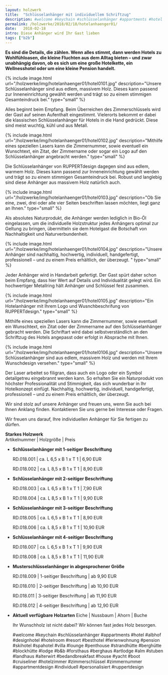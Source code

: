 ```yaml
---
layout: holzwerk
title:  "Schlüsselanhänger mit individuellem Schriftzug"
description: #welcome #keychain #schlüsselanhänger #appartments #hotel #albhof #designhotel #hotelroom #resort #besthotel #ferienwohnung #pension #skihotel #spahotel #villa #lounge #penthouse #strandhütte #berghütte #blockhütte #lodge #b&b #forsthaus #berghaus #artlodge #alm #stuben #landhaus #alterwirt #bedandbreakfast #house #yacht #boot #cruiseliner #hotelzimmer #zimmerschlüssel #zimmernummer #appartmentdesign #individuell #personalisiert #ruppertdesign 
permalink: /holzwerke/2018/02/18/hotelanhaenger01/
date:   2018-02-18
intro: Diese Anhänger wird Ihr Gast lieben
tags: ["b2b"]
---
```


**Es sind die Details, die zählen. Wenn alles stimmt, dann werden Hotels zu Wohlfühloasen, 
die kleine Fluchten aus dem Alltag bieten – und zwar unabhängig davon, 
ob es sich um eine große Hotelkette, ein Wellnesshotel oder um eine kleine Pension handelt.** 

{% include image.html url="/holzwerke/img/hotelanhaenger01/hotel0101.jpg" description="Unsere Schlüsselanhänger sind aus edlem, massivem Holz. Dieses kann passend zur Inneneinrichtung gewählt werden und trägt so zu einem stimmigen Gesamteindruck bei." type="small" %}

Alles beginnt beim Empfang. Beim Überreichen des Zimmerschlüssels wird der Gast auf seinen Aufenthalt eingestimmt. 
Vielerorts bekommt er dabei die klassischen Schlüsselanhänger für Hotels in die Hand gedrückt. 
Diese sind meist wuchtig, kühl und aus Metall. 

{% include image.html url="/holzwerke/img/hotelanhaenger01/hotel0102.jpg" description="Mithilfe eines speziellen Lasers kann die Zimmernummer, sowie eventuell ein Wunschtext, ein Zitat, der Zimmername oder sogar ein Logo auf den Schlüsselanhänger angebracht werden." type="small" %}


Die Schlüsselanhänger von RUPPERTdesign dagegen sind aus edlem, warmem Holz. 
Dieses kann passend zur Inneneinrichtung gewählt werden und trägt so zu einem stimmigen Gesamteindruck bei. 
Robust und langlebig sind diese Anhänger aus massivem Holz natürlich auch. 


{% include image.html url="/holzwerke/img/hotelanhaenger01/hotel0103.jpg" description="Ob Sie eine, zwei, drei oder alle vier Seiten beschriften lassen möchten, liegt ganz an Ihnen." type="small" %}


Als absolutes Naturprodukt, die Anhänger werden lediglich in Bio-Öl eingelassen, 
um die individuelle Holzstruktur jedes Anhängers optimal zur Geltung zu bringen, 
übermitteln sie dem Hotelgast die Botschaft von Nachhaltigkeit und  Naturverbundenheit. 


{% include image.html url="/holzwerke/img/hotelanhaenger01/hotel0104.jpg" description="Unsere Anhänger sind nachhaltig, hochwertig, individuell, handgefertigt, professionell – und zu einem Preis erhältlich, der überzeugt. " type="small" %}


Jeder Anhänger wird in Handarbeit gefertigt. Der Gast spürt daher schon beim Empfang, 
dass hier Wert auf Details und Individualität gelegt wird. 
Ein hochwertiger Metallring hält Anhänger und Schlüssel fest zusammen.



{% include image.html url="/holzwerke/img/hotelanhaenger01/hotel0105.jpg" description="Ein Hotelanhänger mit Ihrem Logo und Wusnchbeschrifung von RUPPERTdesign." type="small" %}


Mithilfe eines speziellen Lasers kann die Zimmernummer, sowie eventuell ein Wunschtext, 
ein Zitat oder der Zimmername auf den Schlüsselanhänger gebracht werden. 
Die Schriftart wird dabei selbstverständlich an den Schriftzug des Hotels angepasst oder erfolgt in Absprache mit Ihnen.



{% include image.html url="/holzwerke/img/hotelanhaenger01/hotel0106.jpg" description="Unsere Schlüsselanhänger sind aus edlem, massivem Holz und werden mit Ihrem Wunschdesign versehen." type="small" %}


Der Laser arbeitet so filigran, dass auch ein Logo oder ein Symbol detailgetreu eingebrannt werden kann. 
So erhalten Sie ein Naturprodukt von höchster Professionalität und Stimmigkeit, das sich wunderbar in Ihr Hotelkonzept einfügt.
Nachhaltig, hochwertig, individuell, handgefertigt, professionell – und zu einem Preis erhältlich, der überzeugt. 

Wir sind stolz auf unsere Anhänger und freuen uns, wenn Sie auch bei Ihnen Anklang finden. 
Kontaktieren Sie uns gerne bei Interesse oder Fragen. 

Wir freuen uns darauf, Ihre individuellen Anhänger für Sie fertigen zu dürfen. 




**Starkes Holzwerk**   
Artikelnummer \|  Holzgröße \| Preis

* **Schlüsselanhänger mit 1-seitiger Beschriftung**

	RD.018.001  \| 	ca. L 6,5 x B 1 x T 1  \| 6,90 EUR
	
	RD.018.002  \| 	ca. L 8,5 x B 1 x T 1  \| 8,90 EUR

* **Schlüsselanhänger mit 2-seitiger Beschriftung**

	RD.018.003  \| 	ca. L 6,5 x B 1 x T 1  \| 7,90 EUR
	
	RD.018.004  \| 	ca. L 8,5 x B 1 x T 1  \| 9,90 EUR

* **Schlüsselanhänger mit 3-seitiger Beschriftung**

	RD.018.005  \| 	ca. L 6,5 x B 1 x T 1  \| 8,90 EUR
	
	RD.018.006  \| 	ca. L 8,5 x B 1 x T 1  \| 10,90 EUR
	
* **Schlüsselanhänger mit 4-seitiger Beschriftung**     

	RD.018.007  \| 	ca. L 6,5 x B 1 x T 1  \| 9,90 EUR
	
	RD.018.008  \| 	ca. L 8,5 x B 1 x T 1  \| 11,90 EUR
	
	
* **Musterschlüsselanhänger in abgesprochener Größe**     

	RD.018.009  \| 	1-seitiger Beschriftung \| ab 9,90 EUR
	
	RD.018.010  \| 	2-seitiger Beschriftung \| ab 10,90 EUR
	
	RD.018.011  \| 	3-seitiger Beschriftung \| ab 11,90 EUR
	
	RD.018.012  \| 	4-seitiger Beschriftung \| ab 12,90 EUR
	
	
* **Aktuell verfügbare Holzarten**
	Eiche \| Nussbaum \| Ahorn \| Buche
	
	Ihr Wunschholz ist nicht dabei? Wir können fast jedes Holz besorgen.
	
	
	#welcome #keychain #schlüsselanhänger #appartments #hotel #albhof #designhotel #hotelroom #resort #besthotel #ferienwohnung #pension #skihotel #spahotel #villa #lounge #penthouse #strandhütte #berghütte #blockhütte #lodge #b&b #forsthaus #berghaus #artlodge #alm #stuben #landhaus #alterwirt #bedandbreakfast #house #yacht #boot #cruiseliner #hotelzimmer #zimmerschlüssel #zimmernummer #appartmentdesign #individuell #personalisiert #ruppertdesign
	
